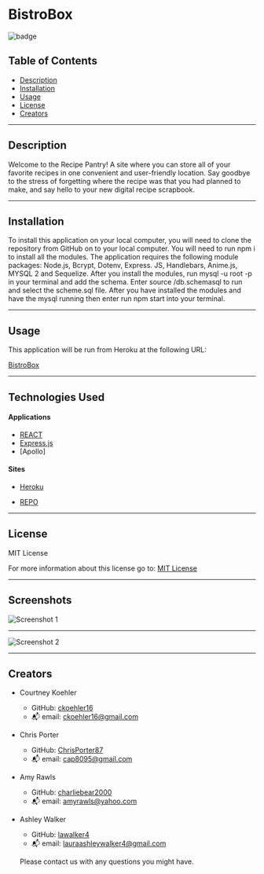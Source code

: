 # BistroBox

![badge](https://img.shields.io/badge/License-MIT-yellow.svg)

## Table of Contents
- [Description](#description)
- [Installation](#installation)
- [Usage](#usage)
- [License](#license)
- [Creators](#Creators)

---

## Description

Welcome to the Recipe Pantry! A site where you can store all of your favorite recipes in one convenient and user-friendly location. Say goodbye to the stress of forgetting where the recipe was
that you had planned to make, and say hello to your new digital recipe scrapbook.

---

## Installation

To install this application on your local computer, you will need to clone the repository from GitHub on to your local computer. You will need to run npm i to install all the modules. The application requires the following module packages: Node.js, Bcrypt, Dotenv, Express. JS, Handlebars, Anime.js, MYSQL 2 and Sequelize. After you install the modules, run mysql -u root -p  in your terminal and add the schema. Enter source /db.schemasql to run and select the scheme.sql file. After you have installed the modules and have the mysql running then enter run npm start into your terminal. 

---

## Usage

This application will be run from Heroku at the following URL:

[BistroBox](https://mysterious-wildwood-15275.herokuapp.com/)


---

## Technologies Used

#### Applications

- [REACT](https://reactjs.org/)
- [Express.js](https://expressjs.com/en/starter/installing.html)
- [Apollo]

#### Sites

- [Heroku](https://mysterious-wildwood-15275.herokuapp.com/)

- [REPO](https://github.com/charliebear2000/BistroBox)

---

## License

MIT License

For more information about this license go to: [MIT License](http://choosealicense.com/licenses/mit/)

---

## Screenshots

![Screenshot 1]()

---

![Screenshot 2]()

---

## Creators

- Courtney Koehler
    - GitHub: [ckoehler16](https://github.com/ckoehler16)
    - :mailbox_with_mail: email: ckoehler16@gmail.com
- Chris Porter
    - GitHub: [ChrisPorter87](https://github.com/ChrisPorter87)
    - :mailbox_with_mail: email: cap8095@gmail.com
- Amy Rawls
    - GitHub: [charliebear2000](https://github.com/charliebear2000)
    - :mailbox_with_mail: email: amyrawls@yahoo.com
- Ashley Walker
    - GitHub: [lawalker4](https://github.com/lawalker4)
    - :mailbox_with_mail: email: lauraashleywalker4@gmail.com 


  Please contact us with any questions you might have.